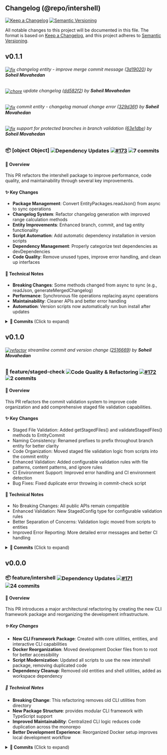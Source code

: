 ## Changelog (@repo/intershell)

[![Keep a Changelog](https://img.shields.io/badge/changelog-Keep%20a%20Changelog%20v1.0.0-$E05735)](https://keepachangelog.com)
[![Semantic Versioning](https://img.shields.io/badge/semver-semantic%20versioning%20v2.0.0-%23E05735)](https://semver.org)

All notable changes to this project will be documented in this file.
The format is based on [Keep a Changelog](https://keepachangelog.com/en/1.0.0/),
and this project adheres to [Semantic Versioning](https://semver.org/spec/v2.0.0.html).

## v0.1.1
###### <a href="https://github.com/movahedan/monobun/commit/3d1902093cc537812cae71982865d762528944c5"><img src="https://img.shields.io/badge/fix-(@repo/intershell)-EF4444?style=flat" alt="fix" style="vertical-align: middle;" /></a> changelog entity - improve merge commit message ([3d19020](https://github.com/movahedan/monobun/commit/3d1902093cc537812cae71982865d762528944c5)) by **Soheil Movahedan**
###### <a href="https://github.com/movahedan/monobun/commit/dd582f2d504db9d5fdbfa8f83d46f875c77a3b44"><img src="https://img.shields.io/badge/chore-(@repo/intershell)-495057?style=flat" alt="chore" style="vertical-align: middle;" /></a> update changelog ([dd582f2](https://github.com/movahedan/monobun/commit/dd582f2d504db9d5fdbfa8f83d46f875c77a3b44)) by **Soheil Movahedan**
###### <a href="https://github.com/movahedan/monobun/commit/329d36f822ba1a8ca8a83185711d3210c4d4def4"><img src="https://img.shields.io/badge/fix-(@repo/intershell)-EF4444?style=flat" alt="fix" style="vertical-align: middle;" /></a> commit entity - changelog manual change error ([329d36f](https://github.com/movahedan/monobun/commit/329d36f822ba1a8ca8a83185711d3210c4d4def4)) by **Soheil Movahedan**
###### <a href="https://github.com/movahedan/monobun/commit/63e1dbea0b9eb293ed93528785755bc9cdaa6486"><img src="https://img.shields.io/badge/fix-(@repo/intershell)-EF4444?style=flat" alt="fix" style="vertical-align: middle;" /></a> support for protected branches in branch validation ([63e1dbe](https://github.com/movahedan/monobun/commit/63e1dbea0b9eb293ed93528785755bc9cdaa6486)) by **Soheil Movahedan**

### 📦 [object Object] <img src="https://img.shields.io/badge/Dependency%20Updates-495057?style=flat" alt="Dependency Updates" style="vertical-align: middle;" /> <a href="https://github.com/movahedan/monobun/pull/173"><img src="https://img.shields.io/badge/%23173-blue?style=flat" alt="#173" style="vertical-align: middle;" /></a> <img src="https://img.shields.io/badge/7%20commits-green?style=flat" alt="7 commits" style="vertical-align: middle;" />

#### 🎯 Overview
This PR refactors the intershell package to improve performance, code quality, and maintainability through several key improvements.
#### ✨ Key Changes
- **Package Management**: Convert EntityPackages.readJson() from async to sync operations
- **Changelog System**: Refactor changelog generation with improved range calculation methods
- **Entity Improvements**: Enhanced branch, commit, and tag entity functionality
- **Script Automation**: Add automatic dependency installation in version scripts
- **Dependency Management**: Properly categorize test dependencies as devDependencies
- **Code Quality**: Remove unused types, improve error handling, and clean up interfaces
#### 🔧 Technical Notes
- **Breaking Changes**: Some methods changed from async to sync (e.g., readJson, generateMergedChangelog)
- **Performance**: Synchronous file operations replacing async operations
- **Maintainability**: Cleaner APIs and better error handling
- **Automation**: Version scripts now automatically run bun install after updates

<details><summary><strong>📝 Commits</strong> (Click to expand)</summary>

- <a href="https://github.com/movahedan/monobun/commit/564bfb446a7b52c92748422e682a72c0efd681bf"><img src="https://img.shields.io/badge/fix-(root)-EF4444?style=flat" alt="fix" style="vertical-align: middle;" /></a> add automatic dependency installation to version-prepare ([564bfb4](https://github.com/movahedan/monobun/commit/564bfb446a7b52c92748422e682a72c0efd681bf)) by **Soheil Movahedan**
- <a href="https://github.com/movahedan/monobun/commit/0140afd816343beed7ad32cfeb9355da4beefd84"><img src="https://img.shields.io/badge/refactor-(root)-007ACC?style=flat" alt="refactor" style="vertical-align: middle;" /></a> improve commit-check with EntityBranch.getCurrentBranch() ([0140afd](https://github.com/movahedan/monobun/commit/0140afd816343beed7ad32cfeb9355da4beefd84)) by **Soheil Movahedan**
- <a href="https://github.com/movahedan/monobun/commit/1b3ba809e3b2599139d9c400306e7c6e92ead2b7"><img src="https://img.shields.io/badge/fix-(@repo/test%20preset)-EF4444?style=flat" alt="fix" style="vertical-align: middle;" /></a> move test dependencies to devDependencies ([1b3ba80](https://github.com/movahedan/monobun/commit/1b3ba809e3b2599139d9c400306e7c6e92ead2b7)) by **Soheil Movahedan**
- <a href="https://github.com/movahedan/monobun/commit/b97258df9c2376b0c0a9caf89d5b672e6eba617b"><img src="https://img.shields.io/badge/refactor-(root)-007ACC?style=flat" alt="refactor" style="vertical-align: middle;" /></a> update version scripts for new changelog methods ([b97258d](https://github.com/movahedan/monobun/commit/b97258df9c2376b0c0a9caf89d5b672e6eba617b)) by **Soheil Movahedan**
- <a href="https://github.com/movahedan/monobun/commit/24331b330041e8672bde381470c0651200187c0e"><img src="https://img.shields.io/badge/refactor-(@repo/intershell)-007ACC?style=flat" alt="refactor" style="vertical-align: middle;" /></a> supporting entities with improved validation ([24331b3](https://github.com/movahedan/monobun/commit/24331b330041e8672bde381470c0651200187c0e)) by **Soheil Movahedan**
- <a href="https://github.com/movahedan/monobun/commit/cd5f0ea0bd57e90e26287f02b3922309335748cf"><img src="https://img.shields.io/badge/refactor-(@repo/intershell)-007ACC?style=flat" alt="refactor" style="vertical-align: middle;" /></a> changelog system with improved range calculation ([cd5f0ea](https://github.com/movahedan/monobun/commit/cd5f0ea0bd57e90e26287f02b3922309335748cf)) by **Soheil Movahedan**
- <a href="https://github.com/movahedan/monobun/commit/b7b535c761276bc40fbce2f1d5726cf760dcc521"><img src="https://img.shields.io/badge/refactor-(@repo/intershell)-007ACC?style=flat" alt="refactor" style="vertical-align: middle;" /></a> package reader funcs with synch operations ([b7b535c](https://github.com/movahedan/monobun/commit/b7b535c761276bc40fbce2f1d5726cf760dcc521)) by **Soheil Movahedan**

</details>

## v0.1.0
###### <a href="https://github.com/movahedan/monobun/commit/2516669d74bc53aba52b5a1f7477a7fbd52fec84"><img src="https://img.shields.io/badge/refactor-(root)-007ACC?style=flat" alt="refactor" style="vertical-align: middle;" /></a> streamline commit and version change ([2516669](https://github.com/movahedan/monobun/commit/2516669d74bc53aba52b5a1f7477a7fbd52fec84)) by **Soheil Movahedan**

### 🔄 feature/staged-check <img src="https://img.shields.io/badge/Code%20Quality%20%26%20Refactoring-495057?style=flat" alt="Code Quality & Refactoring" style="vertical-align: middle;" /> <a href="https://github.com/movahedan/monobun/pull/172"><img src="https://img.shields.io/badge/%23172-blue?style=flat" alt="#172" style="vertical-align: middle;" /></a> <img src="https://img.shields.io/badge/2%20commits-green?style=flat" alt="2 commits" style="vertical-align: middle;" />

#### 🎯 Overview
This PR refactors the commit validation system to improve code organization and add comprehensive staged file validation capabilities.
#### ✨ Key Changes
- Staged File Validation: Added getStagedFiles() and validateStagedFiles() methods to EntityCommit
- Naming Consistency: Renamed prefixes to prefix throughout branch entity for better clarity
- Code Organization: Moved staged file validation logic from scripts into the commit entity
- Enhanced Validation: Added configurable validation rules with file patterns, content patterns, and ignore rules
- CI Environment Support: Improved error handling and CI environment detection
- Bug Fixes: Fixed duplicate error throwing in commit-check script
#### 🔧 Technical Notes
- No Breaking Changes: All public APIs remain compatible
- Enhanced Validation: New StagedConfig type for configurable validation rules
- Better Separation of Concerns: Validation logic moved from scripts to entities
- Improved Error Reporting: More detailed error messages and better CI handling

<details><summary><strong>📝 Commits</strong> (Click to expand)</summary>

- <a href="https://github.com/movahedan/monobun/commit/f04724b8c57dcb1910e83e02283a886ee56a2b9e"><img src="https://img.shields.io/badge/refactor-(@repo/intershell)-007ACC?style=flat" alt="refactor" style="vertical-align: middle;" /></a> simplify branch parsing logic in EntityBranch ([f04724b](https://github.com/movahedan/monobun/commit/f04724b8c57dcb1910e83e02283a886ee56a2b9e)) by **Soheil Movahedan**
- <a href="https://github.com/movahedan/monobun/commit/985900784f4459adc5eafe4d73b8920a8c55d3c5"><img src="https://img.shields.io/badge/refactor-(@repo/intershell)-007ACC?style=flat" alt="refactor" style="vertical-align: middle;" /></a> add staged-check to commit entity ([9859007](https://github.com/movahedan/monobun/commit/985900784f4459adc5eafe4d73b8920a8c55d3c5)) by **Soheil Movahedan**

</details>

## v0.0.0

### 📦 feature/intershell <img src="https://img.shields.io/badge/Dependency%20Updates-495057?style=flat" alt="Dependency Updates" style="vertical-align: middle;" /> <a href="https://github.com/movahedan/monobun/pull/171"><img src="https://img.shields.io/badge/%23171-blue?style=flat" alt="#171" style="vertical-align: middle;" /></a> <img src="https://img.shields.io/badge/24%20commits-green?style=flat" alt="24 commits" style="vertical-align: middle;" />

#### 🎯 Overview
This PR introduces a major architectural refactoring by creating the new  CLI framework package and reorganizing the development infrastructure.
##### ✨ Key Changes
- **New CLI Framework Package**: Created  with core utilities, entities, and interactive CLI capabilities
- **Docker Reorganization**: Moved development Docker files from  to root for better accessibility
- **Script Modernization**: Updated all scripts to use the new intershell package, removing duplicated code
- **Dependency Cleanup**: Removed old entities and shell utilities, added  as workspace dependency
##### 🔧 Technical Notes
- **Breaking Change**: This refactoring removes old CLI utilities from  directory
- **New Package Structure**:  provides modular CLI framework with TypeScript support
- **Improved Maintainability**: Centralized CLI logic reduces code duplication across the monorepo
- **Better Development Experience**: Reorganized Docker setup improves local development workflow

<details><summary><strong>📝 Commits</strong> (Click to expand)</summary>

- <a href="https://github.com/movahedan/monobun/commit/fe8a65a1f499b33588bb7a558de88bf1b02fe165"><img src="https://img.shields.io/badge/chore-(noscope)-495057?style=flat" alt="chore" style="vertical-align: middle;" /></a> reorganize vscode-service configuration in docker-compose.dev.yml ([fe8a65a](https://github.com/movahedan/monobun/commit/fe8a65a1f499b33588bb7a558de88bf1b02fe165)) by **Soheil Movahedan**
- <a href="https://github.com/movahedan/monobun/commit/04f9843735a05c6de57ab402011b3078bbbc3cba"><img src="https://img.shields.io/badge/docs-(@repo/intershell)-646CFF?style=flat" alt="docs" style="vertical-align: middle;" /></a> update README.md with dependency graph ([04f9843](https://github.com/movahedan/monobun/commit/04f9843735a05c6de57ab402011b3078bbbc3cba)) by **Soheil Movahedan**
- <a href="https://github.com/movahedan/monobun/commit/fac2a1de6114513ab8a6744f4c46fcbab16e43c0"><img src="https://img.shields.io/badge/feat-(noscope)-00D4AA?style=flat" alt="feat" style="vertical-align: middle;" /></a> improve logging in version-prepare script ([fac2a1d](https://github.com/movahedan/monobun/commit/fac2a1de6114513ab8a6744f4c46fcbab16e43c0)) by **Soheil Movahedan**
- <a href="https://github.com/movahedan/monobun/commit/222aff9f7b1881c9a58d6cf5577fc82daa3245de"><img src="https://img.shields.io/badge/refactor-(@repo/intershell)-007ACC?style=flat" alt="refactor" style="vertical-align: middle;" /></a> remove unused changelog template files ([222aff9](https://github.com/movahedan/monobun/commit/222aff9f7b1881c9a58d6cf5577fc82daa3245de)) by **Soheil Movahedan**
- <a href="https://github.com/movahedan/monobun/commit/6fd33d78f65de3a0a41c85b3aa7c04d6f1162926"><img src="https://img.shields.io/badge/chore-(noscope)-495057?style=flat" alt="chore" style="vertical-align: middle;" /></a> update dependencies and version management scripts ([6fd33d7](https://github.com/movahedan/monobun/commit/6fd33d78f65de3a0a41c85b3aa7c04d6f1162926)) by **Soheil Movahedan**
- <a href="https://github.com/movahedan/monobun/commit/6025ea8b169ee74681faa7c5679b369d700d6fee"><img src="https://img.shields.io/badge/feat-(@repo/intershell)-00D4AA?style=flat" alt="feat" style="vertical-align: middle;" /></a> enhance package and tag management entities ([6025ea8](https://github.com/movahedan/monobun/commit/6025ea8b169ee74681faa7c5679b369d700d6fee)) by **Soheil Movahedan**
- <a href="https://github.com/movahedan/monobun/commit/0e1b09040f3e7a46355b4f5e66296754e8935de7"><img src="https://img.shields.io/badge/feat-(@repo/intershell)-00D4AA?style=flat" alt="feat" style="vertical-align: middle;" /></a> improve commit and PR entity functionality ([0e1b090](https://github.com/movahedan/monobun/commit/0e1b09040f3e7a46355b4f5e66296754e8935de7)) by **Soheil Movahedan**
- <a href="https://github.com/movahedan/monobun/commit/dcc9796f3a004726962d84e1af03bd100be0b418"><img src="https://img.shields.io/badge/feat-(@repo/intershell)-00D4AA?style=flat" alt="feat" style="vertical-align: middle;" /></a> enhance changelog functionality and wrapshell core ([dcc9796](https://github.com/movahedan/monobun/commit/dcc9796f3a004726962d84e1af03bd100be0b418)) by **Soheil Movahedan**
- <a href="https://github.com/movahedan/monobun/commit/9d34f92acfdf518914d3d94fef3e5b690bcd564e"><img src="https://img.shields.io/badge/chore-(noscope)-495057?style=flat" alt="chore" style="vertical-align: middle;" /></a> update code docs ([9d34f92](https://github.com/movahedan/monobun/commit/9d34f92acfdf518914d3d94fef3e5b690bcd564e)) by **Soheil Movahedan**
- <a href="https://github.com/movahedan/monobun/commit/f6ef8aefabc44eb4a30ce7a39fa732b1b013c031"><img src="https://img.shields.io/badge/docs-(root)-646CFF?style=flat" alt="docs" style="vertical-align: middle;" /></a> update docs ([f6ef8ae](https://github.com/movahedan/monobun/commit/f6ef8aefabc44eb4a30ce7a39fa732b1b013c031)) by **Soheil Movahedan**
- <a href="https://github.com/movahedan/monobun/commit/c8c3155eb260b3fcebb5d8aef0e05e3562039260"><img src="https://img.shields.io/badge/fix-(@repo/intershell)-EF4444?style=flat" alt="fix" style="vertical-align: middle;" /></a> correct service entries access in EntityCompose ([c8c3155](https://github.com/movahedan/monobun/commit/c8c3155eb260b3fcebb5d8aef0e05e3562039260)) by **Soheil Movahedan**
- <a href="https://github.com/movahedan/monobun/commit/c1b60510155bb075e932b3cc36168baffe6c501f"><img src="https://img.shields.io/badge/fix-(@repo/intershell)-EF4444?style=flat" alt="fix" style="vertical-align: middle;" /></a> update service name handling in EntityCompose ([c1b6051](https://github.com/movahedan/monobun/commit/c1b60510155bb075e932b3cc36168baffe6c501f)) by **Soheil Movahedan**
- <a href="https://github.com/movahedan/monobun/commit/edfcbd2280870725e8854674ea9e7551d2bca3e7"><img src="https://img.shields.io/badge/fix-(@repo/intershell)-EF4444?style=flat" alt="fix" style="vertical-align: middle;" /></a> correct base SHA retrieval in PR handling ([edfcbd2](https://github.com/movahedan/monobun/commit/edfcbd2280870725e8854674ea9e7551d2bca3e7)) by **Soheil Movahedan**
- <a href="https://github.com/movahedan/monobun/commit/d0196933cd7f858b70286c472eea39fe30968e88"><img src="https://img.shields.io/badge/fix-(@repo/intershell)-EF4444?style=flat" alt="fix" style="vertical-align: middle;" /></a> add logging for unsuccessful tag retrieval ([d019693](https://github.com/movahedan/monobun/commit/d0196933cd7f858b70286c472eea39fe30968e88)) by **Soheil Movahedan**
- <a href="https://github.com/movahedan/monobun/commit/a47c1a90021f6467c9268be76f47e9f3a6790057"><img src="https://img.shields.io/badge/fix-(@repo/intershell)-EF4444?style=flat" alt="fix" style="vertical-align: middle;" /></a> resolve branch name handling in getBaseTagSha ([a47c1a9](https://github.com/movahedan/monobun/commit/a47c1a90021f6467c9268be76f47e9f3a6790057)) by **Soheil Movahedan**
- <a href="https://github.com/movahedan/monobun/commit/31bb59ea602f9c91d27920bc4e11707a69a8f8a5"><img src="https://img.shields.io/badge/fix-(@repo/intershell)-EF4444?style=flat" alt="fix" style="vertical-align: middle;" /></a> increase maxLength for commit description to 100 ([31bb59e](https://github.com/movahedan/monobun/commit/31bb59ea602f9c91d27920bc4e11707a69a8f8a5)) by **Soheil Movahedan**
- <a href="https://github.com/movahedan/monobun/commit/d49597dff19c7212603f5a8967bce2b4b889dfba"><img src="https://img.shields.io/badge/refactor-(@repo/intershell)-007ACC?style=flat" alt="refactor" style="vertical-align: middle;" /></a> remove entity duplication ([d49597d](https://github.com/movahedan/monobun/commit/d49597dff19c7212603f5a8967bce2b4b889dfba)) by **Soheil Movahedan**
- <a href="https://github.com/movahedan/monobun/commit/afe677d9becd993fbec53deff0f77b864610c6c2"><img src="https://img.shields.io/badge/fix-(@repo/intershell)-EF4444?style=flat" alt="fix" style="vertical-align: middle;" /></a> resolve SonarQube regex security vulnerability ([afe677d](https://github.com/movahedan/monobun/commit/afe677d9becd993fbec53deff0f77b864610c6c2)) by **Soheil Movahedan**
- <a href="https://github.com/movahedan/monobun/commit/171a77ec8abbf8e29ca428856c01c642f9ba67d9"><img src="https://img.shields.io/badge/fix-(root)-EF4444?style=flat" alt="fix" style="vertical-align: middle;" /></a> resolve update-package-json script issue ([171a77e](https://github.com/movahedan/monobun/commit/171a77ec8abbf8e29ca428856c01c642f9ba67d9)) by **Soheil Movahedan**
- <a href="https://github.com/movahedan/monobun/commit/598b1d2ff1b59a243e5c2da2eb493c6dd7a2a2b6"><img src="https://img.shields.io/badge/chore-(root)-495057?style=flat" alt="chore" style="vertical-align: middle;" /></a> update biome configuration ([598b1d2](https://github.com/movahedan/monobun/commit/598b1d2ff1b59a243e5c2da2eb493c6dd7a2a2b6)) by **Soheil Movahedan**
- <a href="https://github.com/movahedan/monobun/commit/b9482d448fb9c49518a95bb59bcecbe135aae3f5"><img src="https://img.shields.io/badge/chore-(root)-495057?style=flat" alt="chore" style="vertical-align: middle;" /></a> remove old devcontainer files and entities ([b9482d4](https://github.com/movahedan/monobun/commit/b9482d448fb9c49518a95bb59bcecbe135aae3f5)) by **Soheil Movahedan**
- <a href="https://github.com/movahedan/monobun/commit/d028817a47549924bc26f2af7f9e43c2b7dbe211"><img src="https://img.shields.io/badge/refactor-(root)-007ACC?style=flat" alt="refactor" style="vertical-align: middle;" /></a> update scripts to use @repo/intershell package ([d028817](https://github.com/movahedan/monobun/commit/d028817a47549924bc26f2af7f9e43c2b7dbe211)) by **Soheil Movahedan**
- <a href="https://github.com/movahedan/monobun/commit/b6bb32cc07e50411014387eb368510e77c02dd70"><img src="https://img.shields.io/badge/refactor-(root)-007ACC?style=flat" alt="refactor" style="vertical-align: middle;" /></a> move dev Docker files to root directory ([b6bb32c](https://github.com/movahedan/monobun/commit/b6bb32cc07e50411014387eb368510e77c02dd70)) by **Soheil Movahedan**
- <a href="https://github.com/movahedan/monobun/commit/b68de0c26cdca5f19260673c469c9d527ceafee5"><img src="https://img.shields.io/badge/feat-(@repo/intershell)-00D4AA?style=flat" alt="feat" style="vertical-align: middle;" /></a> add CLI framework package ([b68de0c](https://github.com/movahedan/monobun/commit/b68de0c26cdca5f19260673c469c9d527ceafee5)) by **Soheil Movahedan**

</details>
